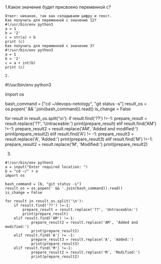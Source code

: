 1.Какое значение будет присвоено переменной c?
```
Ответ: никакое, так как складываем цифру и текст.
Как получить для переменной c значение 12?
#!/usr/bin/env python3
a = 1
b = '2'
c = str(a) + b
print (c)
Как получить для переменной c значение 3?
#!/usr/bin/env python3
a = 1
b = '2'
c = a + int(b)
print (c)

2.
```
#!/usr/bin/env python3

import os

bash_command = ["cd ~/devops-netology", "git status -s"]
result_os = os.popen(' && '.join(bash_command)).read()
is_change = False

for result in result_os.split('\n'):
    if result.find('??') !=-1:
        prepare_result = result.replace('??', 'Untraceable:')
        print(prepare_result)
    elif result.find('AM') !=-1:
            prepare_result2 = result.replace('AM', 'Added and modified:')
            print(prepare_result2)
    elif result.find('A') != -1:
            prepare_result3 = result.replace('A', 'Added:')
            print(prepare_result3)
    elif result.find('M') !=-1:
            prepare_result2 = result.replace('M', 'Modified:')
            print(prepare_result2)

3.
```
#!/usr/bin/env python3
a = input("Enter required location: ")
b = "cd ~/" + a
import os

bash_command = [b, "git status -s"]
result_os = os.popen(' && '.join(bash_command)).read()
is_change = False

for result in result_os.split('\n'):
    if result.find('??') !=-1:
        prepare_result = result.replace('??', 'Untraceable:')
        print(prepare_result)
    elif result.find('AM') !=-1:
            prepare_result2 = result.replace('AM', 'Added and modified:')
            print(prepare_result2)
    elif result.find('A') != -1:
            prepare_result3 = result.replace('A', 'Added:')
            print(prepare_result3)
    elif result.find('M') !=-1:
            prepare_result2 = result.replace('M', 'Modified:')
            print(prepare_result2)

